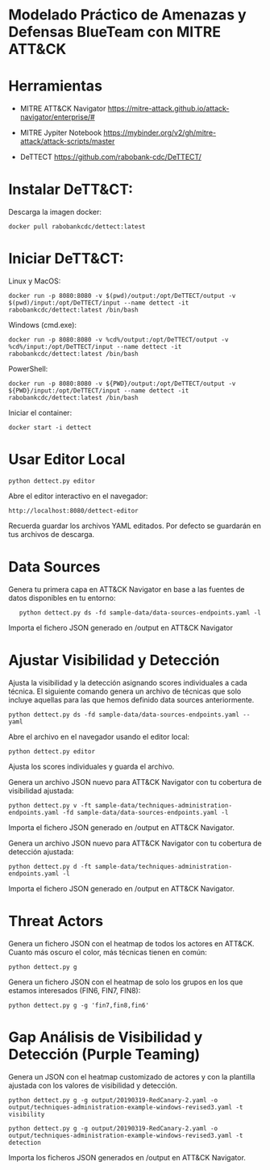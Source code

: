 <h1> Modelado Práctico de Amenazas y Defensas BlueTeam con MITRE ATT&CK </h1>

# Herramientas

- MITRE ATT&CK Navigator https://mitre-attack.github.io/attack-navigator/enterprise/#
        
- MITRE Jypiter Notebook https://mybinder.org/v2/gh/mitre-attack/attack-scripts/master

- DeTTECT https://github.com/rabobank-cdc/DeTTECT/

# Instalar DeTT&CT:

Descarga la imagen docker:

    docker pull rabobankcdc/dettect:latest

# Iniciar DeTT&CT:

Linux y MacOS: 

    docker run -p 8080:8080 -v $(pwd)/output:/opt/DeTTECT/output -v $(pwd)/input:/opt/DeTTECT/input --name dettect -it rabobankcdc/dettect:latest /bin/bash

Windows (cmd.exe): 

    docker run -p 8080:8080 -v %cd%/output:/opt/DeTTECT/output -v %cd%/input:/opt/DeTTECT/input --name dettect -it rabobankcdc/dettect:latest /bin/bash

PowerShell: 

    docker run -p 8080:8080 -v ${PWD}/output:/opt/DeTTECT/output -v ${PWD}/input:/opt/DeTTECT/input --name dettect -it rabobankcdc/dettect:latest /bin/bash
 
Iniciar el container:

    docker start -i dettect 

# Usar Editor Local

    python dettect.py editor
    
Abre el editor interactivo en el navegador:

    http://localhost:8080/dettect-editor
    
Recuerda guardar los archivos YAML editados. Por defecto se guardarán en tus archivos de descarga.
    
# Data Sources
    
Genera tu primera capa en ATT&CK Navigator en base a las fuentes de datos disponibles en tu entorno:
       
       python dettect.py ds -fd sample-data/data-sources-endpoints.yaml -l
       
Importa el fichero JSON generado en /output en ATT&CK Navigator 
    
# Ajustar Visibilidad y Detección 
    
Ajusta la visibilidad y la detección asignando scores individuales a cada técnica. El siguiente comando genera un archivo de técnicas que solo incluye aquellas para las que hemos definido data sources anteriormente.
 
    python dettect.py ds -fd sample-data/data-sources-endpoints.yaml --yaml

Abre el archivo en el navegador usando el editor local:

    python dettect.py editor

Ajusta los scores individuales y guarda el archivo.

Genera un archivo JSON nuevo para ATT&CK Navigator con tu cobertura de visibilidad ajustada:

    python dettect.py v -ft sample-data/techniques-administration-endpoints.yaml -fd sample-data/data-sources-endpoints.yaml -l

Importa el fichero JSON generado en /output en ATT&CK Navigator.

Genera un archivo JSON nuevo para ATT&CK Navigator con tu cobertura de detección ajustada:

    python dettect.py d -ft sample-data/techniques-administration-endpoints.yaml -l

Importa el fichero JSON generado en /output en ATT&CK Navigator.

# Threat Actors

Genera un fichero JSON con el heatmap de todos los actores en ATT&CK. Cuanto más oscuro el color, más técnicas tienen en común:

    python dettect.py g

Genera un fichero JSON con el heatmap de solo los grupos en los que estamos interesados (FIN6, FIN7, FIN8):

    python dettect.py g -g 'fin7,fin8,fin6'
    
# Gap Análisis de Visibilidad y Detección (Purple Teaming)

Genera un JSON con el heatmap customizado de actores y con la plantilla ajustada con los valores de visibilidad y detección.

    python dettect.py g -g output/20190319-RedCanary-2.yaml -o output/techniques-administration-example-windows-revised3.yaml -t visibility
    
    python dettect.py g -g output/20190319-RedCanary-2.yaml -o output/techniques-administration-example-windows-revised3.yaml -t detection
    
Importa los ficheros JSON generados en /output en ATT&CK Navigator.


